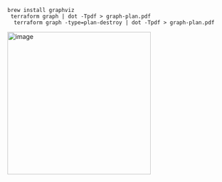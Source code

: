 ```
brew install graphviz
 terraform graph | dot -Tpdf > graph-plan.pdf
  terraform graph -type=plan-destroy | dot -Tpdf > graph-plan.pdf
```

<img width="322" alt="image" src="https://user-images.githubusercontent.com/75510135/145330716-32a1ce24-32c4-4546-bf33-ca7d3dd5d326.png">
